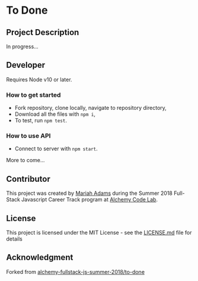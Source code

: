 # To Done

## Project Description
In progress...

## Developer
Requires Node v10 or later.

### How to get started
* Fork repository, clone locally, navigate to repository directory,
* Download all the files with `npm i`,
* To test, run `npm test`. 

### How to use API
* Connect to server with `npm start`.

More to come...

## Contributor
This project was created by [Mariah Adams](https://github.com/MariahAdams) during the Summer 2018 Full-Stack Javascript Career Track program at [Alchemy Code Lab](https://www.alchemycodelab.com).

## License
This project is licensed under the MIT License - see the [LICENSE.md](LICENSE.md) file for details

## Acknowledgment 
Forked from [alchemy-fullstack-js-summer-2018/to-done](https://github.com/alchemy-fullstack-js-summer-2018/to-done)